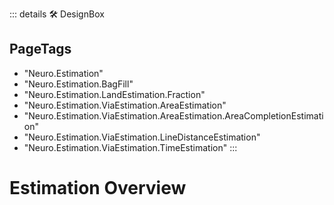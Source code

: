 ::: details 🛠 <dev>DesignBox</dev> 


<h2>PageTags</h2>

- "Neuro.Estimation"
- "Neuro.Estimation.BagFill"
- "Neuro.Estimation.LandEstimation.Fraction"
- "Neuro.Estimation.ViaEstimation.AreaEstimation"
- "Neuro.Estimation.ViaEstimation.AreaEstimation.AreaCompletionEstimation"
- "Neuro.Estimation.ViaEstimation.LineDistanceEstimation"
- "Neuro.Estimation.ViaEstimation.TimeEstimation"
:::

# <neuro>Estimation Overview</neuro>